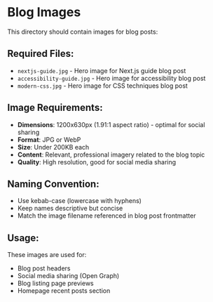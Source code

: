 # Blog Images

This directory should contain images for blog posts:

## Required Files:
- `nextjs-guide.jpg` - Hero image for Next.js guide blog post
- `accessibility-guide.jpg` - Hero image for accessibility blog post
- `modern-css.jpg` - Hero image for CSS techniques blog post

## Image Requirements:
- **Dimensions**: 1200x630px (1.91:1 aspect ratio) - optimal for social sharing
- **Format**: JPG or WebP
- **Size**: Under 200KB each
- **Content**: Relevant, professional imagery related to the blog topic
- **Quality**: High resolution, good for social media sharing

## Naming Convention:
- Use kebab-case (lowercase with hyphens)
- Keep names descriptive but concise
- Match the image filename referenced in blog post frontmatter

## Usage:
These images are used for:
- Blog post headers
- Social media sharing (Open Graph)
- Blog listing page previews
- Homepage recent posts section
